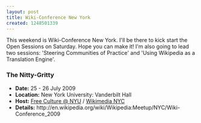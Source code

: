 ```yaml
--- 
layout: post
title: Wiki-Conference New York
created: 1248501339
---
```

This weekend is Wiki-Conference New York. I'll be there to kick start the Open Sessions on Saturday. Hope you can make it! I'm also going to lead two sessions: 'Steering Communities of Practice' and 'Using Wikipedia as a Translation Engine'.

<h3>The Nitty-Gritty</h3>
<ul>
<li><strong>Date:</strong> 25 - 26 July 2009</li>
<li><strong>Location:</strong> New York University: Vanderbilt Hall</li>
<li><strong>Host:</strong> <a href="http://www.freeculturenyu.org/">Free Culture @ NYU</a> / <a href="http://meta.wikimedia.org/wiki/Wikimedia_New_York_City">Wikimedia NYC</a></li>
<li><strong>Details:</strong> http://en.wikipedia.org/wiki/Wikipedia:Meetup/NYC/Wiki-Conference_2009</li>
</ul>
